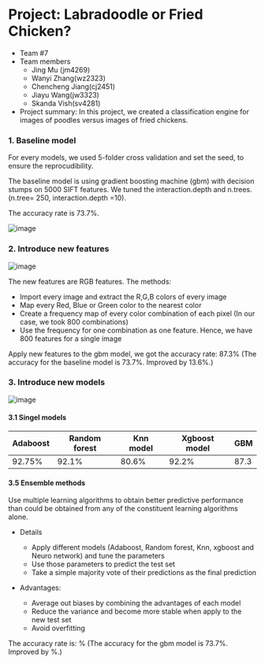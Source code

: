 # Project: Labradoodle or Fried Chicken? 
+ Team #7
+ Team members
	+ Jing Mu (jm4269)
	+ Wanyi Zhang(wz2323)
	+ Chencheng Jiang(cj2451)
	+ Jiayu Wang(jw3323)
	+ Skanda Vish(sv4281)
+ Project summary: In this project, we created a classification engine for images of poodles versus images of fried chickens. 

### 1. Baseline model

For every models, we used 5-folder cross validation and set the seed, to ensure the reprocudibility.

The baseline model is using gradient boosting machine (gbm) with decision stumps on 5000 SIFT features. We tuned the interaction.depth and n.trees. (n.tree= 250, interaction.depth =10).

The accuracy rate is 73.7%. 

![image](https://github.com/TZstatsADS/Fall2016-proj3-grp7/blob/master/figs/Pre%2001.png)


### 2. Introduce new features

![image](https://github.com/TZstatsADS/Fall2016-proj3-grp7/blob/master/figs/Pre%2002.png)

The new features are RGB features. 
The methods:
  + Import every image and extract the R,G,B colors of every image
  + Map every Red, Blue or Green color to the nearest color
  + Create a frequency map of every color combination of each pixel (In our case, we took 800 combinations)
  + Use the frequency for one combination as one feature. Hence, we have 800 features for a single image

Apply new features to the gbm model, we got the accuracy rate: 87.3% (The accuracy for the baseline model is 73.7%. Improved by 13.6%.)


### 3. Introduce new models
![image](https://github.com/TZstatsADS/Fall2016-proj3-grp7/blob/master/figs/Pre%2003.png)

#### 3.1 Singel models

Adaboost  | Random forest | Knn model | Xgboost model |GBM
----------|--------------| -------------| -----------| ---
92.75%  | 92.1% |80.6% |92.2% | 87.3 

#### 3.5 Ensemble methods
Use multiple learning algorithms to obtain better predictive performance than could be obtained from any of the constituent learning algorithms alone. 

+ Details
	+ Apply different models (Adaboost, Random forest, Knn, xgboost and Neuro network) and tune the parameters
	+ Use those parameters to predict the test set
	+ Take a simple majority vote of their predictions as the final prediction

+ Advantages:
  + Average out biases by combining the advantages of each model
  + Reduce the variance and become more stable when apply to the new test set
  + Avoid overfitting

The accuracy rate is: % (The accuracy for the gbm model is 73.7%. Improved by %.)
